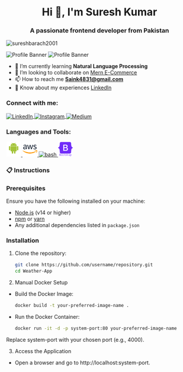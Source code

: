 <h1 align="center">Hi 👋, I'm Suresh Kumar</h1>
<h3 align="center">A passionate frontend developer from Pakistan</h3>

<p align="left">
    <img src="https://komarev.com/ghpvc/?username=sureshbarach2001&label=Profile%20views&color=0e75b6&style=flat" alt="sureshbarach2001" />
</p>

![Profile Banner](https://github.com/user-attachments/assets/33b7ff80-ece0-4a24-8489-0832864a929a)
![Profile Banner](https://github.com/user-attachments/assets/e538d9f0-a52e-455b-9d83-d1491340ef77)

- 🌱 I’m currently learning **Natural Language Processing**
- 👯 I’m looking to collaborate on [Mern E-Commerce](https://github.com/RaiUmerFarooq/Mern-Ecommerce)
- 📫 How to reach me **Saink4831@gmail.com**
- 📄 Know about my experiences [LinkedIn](https://www.linkedin.com/in/sain-suresh-48b0841b2)

<h3 align="left">Connect with me:</h3>
<p align="left">
    <a href="https://linkedin.com/in/sain-suresh-48b0841b2" target="blank">
        <img align="center" src="https://raw.githubusercontent.com/rahuldkjain/github-profile-readme-generator/master/src/images/icons/Social/linked-in-alt.svg" alt="LinkedIn" height="30" width="40" />
    </a>
    <a href="https://instagram.com/@sain_suresh_barach" target="blank">
        <img align="center" src="https://raw.githubusercontent.com/rahuldkjain/github-profile-readme-generator/master/src/images/icons/Social/instagram.svg" alt="Instagram" height="30" width="40" />
    </a>
    <a href="https://medium.com/@sureshkumar" target="blank">
        <img align="center" src="https://raw.githubusercontent.com/rahuldkjain/github-profile-readme-generator/master/src/images/icons/Social/medium.svg" alt="Medium" height="30" width="40" />
    </a>
</p>

<h3 align="left">Languages and Tools:</h3>
<p align="left">
    <a href="https://developer.android.com" target="_blank" rel="noreferrer"> 
        <img src="https://raw.githubusercontent.com/devicons/devicon/master/icons/android/android-original-wordmark.svg" alt="android" width="40" height="40"/>
    </a>
    <a href="https://aws.amazon.com" target="_blank" rel="noreferrer"> 
        <img src="https://raw.githubusercontent.com/devicons/devicon/master/icons/amazonwebservices/amazonwebservices-original-wordmark.svg" alt="aws" width="40" height="40"/>
    </a>
    <a href="https://www.gnu.org/software/bash/" target="_blank" rel="noreferrer">
        <img src="https://www.vectorlogo.zone/logos/gnu_bash/gnu_bash-icon.svg" alt="bash" width="40" height="40"/>
    </a>
    <a href="https://getbootstrap.com" target="_blank" rel="noreferrer">
        <img src="https://raw.githubusercontent.com/devicons/devicon/master/icons/bootstrap/bootstrap-plain-wordmark.svg" alt="bootstrap" width="40" height="40"/>
    </a>
    <!-- Add additional icons here as needed -->
</p>

<h3>📋 Instructions</h3>

### Prerequisites

Ensure you have the following installed on your machine:
- [Node.js](https://nodejs.org/) (v14 or higher)
- [npm](https://www.npmjs.com/) or [yarn](https://yarnpkg.com/)
- Any additional dependencies listed in `package.json`

### Installation

1. Clone the repository:
   ```bash
   git clone https://github.com/username/repository.git
   cd Weather-App
2. Manual Docker Setup
- Build the Docker Image:
    ```bash
    docker build -t your-preferred-image-name .
- Run the Docker Container:
     ```bash
    docker run -it -d -p system-port:80 your-preferred-image-name
<p>Replace system-port with your chosen port (e.g., 4000).</p>

3. Access the Application
- Open a browser and go to http://localhost:system-port.

